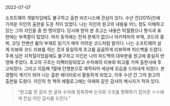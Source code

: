 2022-07-07

소프트웨어 개발자임에도 불구하고 출판 비즈니스에 관심이 있다. 수년 전(2015년)에 가까운 지인의 출판을 도운 적이 있었다. 나는 지인의 원고의 내용을 어느 정도 이해하고 있는 그의 지인들 중 한 명이었다. 당시에 받아 본 초고는 내용은 탁월했으나 형식과 표현에는 부족함이 많았다. 마치 동작에는 전혀 문제가 없으나 아키텍처의 부재, 코드의 중복, 코딩 컨벤션 룰의 부재로 읽기가 매우 어려운 코드처럼 말이다. 나는 소프트웨어 설계 리뷰와 코드 리뷰를 하는 것과 동일하게 초고를 꼼꼼하게 리뷰하며 피드백을 드렸다. 주제 넘은 지적질이었음에도 불구하고 지인은 나의 피드백의 대부분을 원고에 충실히 반영해 주었다. 초고의 구조는 리팩터링되었고 수차례의 리뷰와 퇴고를 거쳐 출판사에 투고되었다. 그리고 이듬해 1월에 단행본으로 제작되어 세상에 모습을 드러내게 되었다. 본 경험이 계기가 되어 나는 출판 에디터로서 활동하게 되었고, 이후 수년 간 그의 원고의 출판을 도왔다. 지인의 첫 책의 에필로그에는 아래와 같은 감사의 메시지가 적혀 있다.

> "원고를 한 글자 한 글자 수차례 정독하며 논지와 구조를 명확하기 잡아준 ㅇㅇ에게 진심 어린 감사를 드린다."
